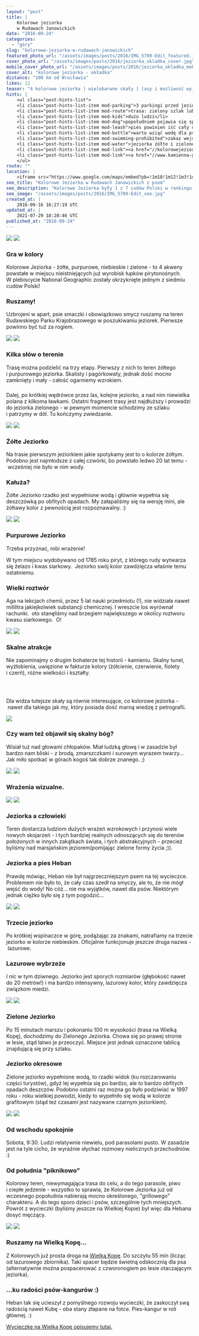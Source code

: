 ```yaml
---
layout: "post"
title: |
    Kolorowe jeziorka
    w Rudawach Janowickich
date: "2016-09-24"
categories:
  - "góry"
slug: "kolorowe-jeziorka-w-rudawach-janowickich"
featured_photo_url: "/assets/images/posts/2016/IMG_5709-Edit_featured.jpg"
cover_photo_url: "/assets/images/posts/2016/jeziorka_okladka_cover.jpg"
mobile_cover_photo_url: "/assets/images/posts/2016/jeziorka_okladka_mobile_cover.jpg"
cover_alt: "kolorowe jeziorka - okładka"
distance: "100 km od Wrocławia"
likes: 12
teaser: "4 kolorowe jeziorka | wielobarwne skały | lasy i możliwość wyjścia w góry"
hints: |
    <ul class="post-hints-list">
    <li class="post-hints-list-item mod-parking">3 parkingi przed jeziorkami (ceny do 10 PLN)</li>
    <li class="post-hints-list-item mod-route">trasa: zielony szlak lub drogowskazy</li>
    <li class="post-hints-list-item mod-kids">dużo ludzi</li>
    <li class="post-hints-list-item mod-dog">popołudniem pojawia się sporo psów (głównie tych małych)</li>
    <li class="post-hints-list-item mod-leash">pies powinien iść cały czas na smyczy</li>
    <li class="post-hints-list-item mod-bottle">warto wziąć wodę dla psa - nie ma nigdzie po drodze wodopoju</li>
    <li class="post-hints-list-item mod-swimming-prohibited">zakaz wejścia do wody (psów też dotyczy)</li>
    <li class="post-hints-list-item mod-water">jeziorka żółte i zielone są okresowe</li>
    <li class="post-hints-list-item mod-link"><a href="//kolorowejeziorka.pl/">oficjalna strona jeziorek</li>
    <li class="post-hints-list-item mod-link"><a href="//www.kamienna-gora.eu/wiesciszowice/">więcej o kopalniach</li>
    </ul>
route: ""
location: |
    <iframe src="https://www.google.com/maps/embed?pb=!1m18!1m12!1m3!1d382983.65626188!2d15.888278762829682!3d50.904987178310684!2m3!1f0!2f0!3f0!3m2!1i1024!2i768!4f13.1!3m3!1m2!1s0x470efca7999edd43%3A0xf44910664d9c5ef0!2sKolorowe+Jeziorka!5e0!3m2!1sen!2spl!4v1474662095493"></iframe>
seo_title: "Kolorowe Jeziorka w Rudawach Janowickich z psem"
seo_description: "Kolorowe Jeziorka były 1 z 7 cudów Polski w rankingu National Geographic. Co zaskoczy nas na miejscu, a co może rozczarować? Zobacz."
seo_image: "/assets/images/posts/2016/IMG_5709-Edit_seo.jpg"
created_at: |
    2016-09-16 16:27:19 UTC
updated_at: |
    2021-07-29 18:28:46 UTC
published_at: "2016-09-24"
---
```


<section class="post-section">
  <div class="post-section-photo">
    <img class="desktop" src="{{ '/assets/images/posts/2016/IMG_5673.jpg' | relative_url }}">
    <img class="mobile" src="{{ '/assets/images/posts/2016/IMG_5673_cropped.jpg' | relative_url }}">
  </div>
  <div class="post-section-wrapper">
    <section class="post-section-content">
      <h1>Gra w&nbsp;kolory</h1>
      <p>Kolorowe Jeziorka -&nbsp;żółte, purpurowe, niebieskie i&nbsp;zielone -&nbsp;to 4&nbsp;akweny powstałe w&nbsp;miejscu nieistniejących już wyrobisk łupków pirytonośnych. W&nbsp;plebiscycie National Geographic zostały okrzyknięte jednym z&nbsp;siedmiu cudów Polski!</p>
    </section>
    <section class="post-section-content">
      <h1>Ruszamy!</h1>
      <p>Uzbrojeni w&nbsp;apart, psie smaczki i&nbsp;obowiązkowo smycz ruszamy na teren Rudawskiego Parku Krajobrazowego w&nbsp;poszukiwaniu jeziorek. Pierwsze powinno być tuż za rogiem.</p>
    </section>
  </div>
</section>
<section class="post-section">
  <div class="post-section-photo">
    <img class="desktop"  src="{{ '/assets/images/posts/2016/IMG_5682.jpg' | relative_url }}">
    <img class="mobile"  src="{{ '/assets/images/posts/2016/IMG_5682_cropped.jpg' | relative_url }}">
  </div>
  <div class="post-section-wrapper">
    <section class="post-section-content">
      <h1>Kilka słów o&nbsp;terenie</h1>
      <p>Trasę można podzielić na trzy etapy. Pierwszy z&nbsp;nich to teren żółtego i&nbsp;purpurowego jeziorka. Skalisty i&nbsp;pagórkowaty, jednak dość mocno zamknięty i&nbsp;mały -&nbsp;całość ogarniemy wzrokiem.</p>
    </section>
    <section class="post-section-content">
      <h1></h1>
      <p>Dalej, po krótkiej wędrówce przez las, kolejne jeziorko, a&nbsp;nad nim niewielka polana z&nbsp;kilkoma ławkami. Ostatni fragment trasy jest najdłuższy i&nbsp;prowadzi do jeziorka zielonego -&nbsp;w pewnym momencie schodzimy ze szlaku i&nbsp;patrzymy w&nbsp;dół. Tu kończymy zwiedzanie.</p>
    </section>
  </div>
</section>
<section class="post-section">
  <div class="post-section-photo">
    <img class="desktop" src="{{ '/assets/images/posts/2016/IMG_5679.jpg' | relative_url }}">
    <img class="mobile" src="{{ '/assets/images/posts/2016/IMG_5679_cropped.jpg' | relative_url }}">
  </div>
  <div class="post-section-wrapper">
    <section class="post-section-content">
      <h1>Żółte Jeziorko</h1>
      <p>Na trasie pierwszym jeziorkiem jakie spotykamy jest to o&nbsp;kolorze żółtym. Podobno jest najmłodsze z&nbsp;całej czwórki, bo powstało ledwo 20 lat temu -&nbsp;wcześniej nie było w&nbsp;nim wody.</p>
    </section>
    <section class="post-section-content">
      <h1>Kałuża?</h1>
      <p>Żółte Jeziorko rzadko jest wypełnione wodą i&nbsp;głównie wypełnia się deszczówką po obfitych opadach. My załapaliśmy się na wersję mini, ale żółtawy kolor z&nbsp;pewnością jest rozpoznawalny. :)</p>
    </section>
  </div>
</section>
<section class="post-section">
  <div class="post-section-photo">
    <img class="desktop" src="{{ '/assets/images/posts/2016/IMG_5709-Edit.jpg' | relative_url }}">
    <img class="mobile" src="{{ '/assets/images/posts/2016/IMG_5709-Edit_cropped.jpg' | relative_url }}">
  </div>
  <div class="post-section-wrapper">
    <section class="post-section-content">
      <h1>Purpurowe Jeziorko</h1>
      <p>Trzeba przyznać, robi wrażenie!</p>
      <p>W&nbsp;tym miejscu wydobywano od 1785 roku piryt, z&nbsp;którego rudy wytwarza się żelazo i&nbsp;kwas siarkowy. &nbsp;Jeziorko swój kolor zawdzięcza właśnie temu ostatniemu.</p>
    </section>
    <section class="post-section-content">
      <h1>Wielki roztwór</h1>
      <p>Aga na lekcjach chemii, przez 5&nbsp;lat nauki przedmiotu (!), nie widziała nawet mililitra jakiejkolwiek substancji chemicznej. I&nbsp;wreszcie los wyrównał rachunki. &nbsp;oto stanęliśmy nad brzegiem największego w&nbsp;okolicy roztworu kwasu siarkowego. &nbsp;O!</p>
    </section>
  </div>
</section>
<section class="post-section">
  <div class="post-section-photo">
    <img class="desktop" src="{{ '/assets/images/posts/2016/IMG_5698.jpg' | relative_url }}">
    <img class="mobile" src="{{ '/assets/images/posts/2016/IMG_5698_cropped.jpg' | relative_url }}">
  </div>
  <div class="post-section-wrapper">
    <section class="post-section-content">
      <h1>Skalne atrakcje</h1>
      <p>Nie zapominajmy o&nbsp;drugim bohaterze tej historii -&nbsp;kamieniu. Skalny tunel, wyżłobienia,&nbsp;uwięzione w&nbsp;fakturze kolory (żółcienie, czerwienie, fiolety i&nbsp;czerń), różne wielkości i&nbsp;kształty.</p>
    </section>
    <section class="post-section-content">
      <h1><br></h1>
      <p>Dla widza tutejsze skały są równie interesujące, co kolorowe jeziorka -&nbsp;nawet dla takiego jak my, który posiada dość marną wiedzę z&nbsp;petrografii.</p>
    </section>
  </div>
</section>
<section class="post-section mod-vertical">
  <div class="post-section-photo">
    <img src="{{ '/assets/images/posts/2016/kolorowe_jeziorka_skalny_bog.jpg' | relative_url }}">
  </div>
  <div class="post-section-wrapper">
    <section class="post-section-content">
      <h1>Czy wam też objawił się skalny bóg?</h1>
      <p>Wisiał tuż nad głowami chłopaków. Miał ludzką głowę i&nbsp;w zasadzie był bardzo nam bliski -&nbsp;z brodą, zmarszczkami i&nbsp;surowym wyrazem twarzy... Jak miło spotkać w&nbsp;górach kogoś tak dobrze znanego. ;)</p></section>
  </div>
</section>
<section class="post-section">
  <div class="post-section-photo">
    <img class="desktop" src="{{ '/assets/images/posts/2016/IMG_5718.jpg' | relative_url }}">
    <img class="mobile" src="{{ '/assets/images/posts/2016/IMG_5718_cropped.jpg' | relative_url }}">
  </div>
  <div class="post-section-wrapper">
    <section class="post-section-content mod-single">
      <h1>Wrażenia wizualne.</h1>
    </section>
  </div>
</section>
<section class="post-section">
  <div class="post-section-photo">
    <img class="desktop" src="{{ '/assets/images/posts/2016/IMG_5729.jpg' | relative_url }}">
    <img class="mobile" src="{{ '/assets/images/posts/2016/IMG_5729_cropped.jpg' | relative_url }}">
  </div>
  <div class="post-section-wrapper">
    <section class="post-section-content">
      <h1>Jeziorka a&nbsp;człowieki</h1>
      <p>Teren dostarcza ludziom dużych wrażeń wzrokowych i&nbsp;przynosi wiele nowych skojarzeń -&nbsp;i tych bardziej realnych odnoszących się do terenów położonych w&nbsp;innych zakątkach świata,&nbsp;i tych abstrakcyjnych&nbsp;- przecież byliśmy nad marsjańskim jeziorem(pomijając zielone formy życia ;)).</p>
    </section>
    <section class="post-section-content">
      <h1>Jeziorka a&nbsp;pies Heban</h1>
      <p>Prawdę mówiąc, Heban nie był najgrzeczniejszym psem na tej wycieczce. Problemem nie było to, że cały czas szedł na smyczy, ale to, że nie mógł wejść do wody! No cóż... nie ma wyjątków, nawet dla psów. Niektórym jednak ciężko było się z&nbsp;tym pogodzić...</p>
    </section>
  </div>
</section>
<section class="post-section">
  <div class="post-section-photo">
    <img class="desktop" src="{{ '/assets/images/posts/2016/IMG_5744.jpg' | relative_url }}">
    <img class="mobile" src="{{ '/assets/images/posts/2016/IMG_5744_cropped.jpg' | relative_url }}">
  </div>
  <div class="post-section-wrapper">
    <section class="post-section-content">
      <h1>Trzecie jeziorko</h1>
      <p>Po krótkiej wspinaczce w&nbsp;górę, podążając za znakami, natrafiamy na trzecie jeziorko w&nbsp;kolorze niebieskim. Oficjalnie funkcjonuje jeszcze druga nazwa -&nbsp;lazurowe.</p>
    </section>
    <section class="post-section-content">
      <h1>Lazurowe wybrzeże</h1>
      <p>I nic w&nbsp;tym dziwnego. Jeziorko jest sporych rozmiarów (głębokość nawet do 20 metrów!) i&nbsp;ma bardzo intensywny, lazurowy kolor, który zawdzięcza związkom miedzi.</p>
    </section>
  </div>
</section>
<section class="post-section">
  <div class="post-section-photo">
    <img class="desktop" src="{{ '/assets/images/posts/2016/IMG_5766.jpg' | relative_url }}">
    <img class="mobile" src="{{ '/assets/images/posts/2016/IMG_5766_cropped.jpg' | relative_url }}">
  </div>
  <div class="post-section-wrapper">
    <section class="post-section-content">
      <h1>Zielone Jeziorko</h1>
      <p>Po 15 minutach marszu i&nbsp;pokonaniu 100 m&nbsp;wysokości&nbsp;(trasa na Wielką Kopę), dochodzimy do Zielonego Jeziorka. Chowa się po prawej stronie w&nbsp;lesie, stąd łatwo je przeoczyć. Miejsce jest jednak oznaczone tablicą znajdującą się przy szlaku.</p>
    </section>
    <section class="post-section-content">
      <h1>Jeziorko okresowe</h1>
      <p>Zielone jeziorko wypełnione wodą, to rzadki widok (ku rozczarowaniu części turystów), gdyż lej wypełnia się po bardzo, ale to bardzo obfitych opadach deszczów. Podobno ostatni raz można go było podziwiać w&nbsp;1997 roku -&nbsp;roku wielkiej powodzi, kiedy to wypełniło się wodą w&nbsp;kolorze grafitowym (stąd też czasami jest nazywane czarnym jeziorkiem).</p>
    </section>
  </div>
</section>
<section class="post-section">
  <div class="post-section-photo">
    <img class="desktop" src="{{ '/assets/images/posts/2016/IMG_5909.jpg' | relative_url }}">
    <img class="mobile" src="{{ '/assets/images/posts/2016/IMG_5909_cropped.jpg' | relative_url }}">
  </div>
  <div class="post-section-wrapper">
    <section class="post-section-content">
      <h1>Od wschodu spokojnie</h1>
      <p>Sobota, 9:30. Ludzi relatywnie niewielu, pod parasolami pusto. W&nbsp;zasadzie jest na tyle cicho, że wyraźnie słychać rozmowy nielicznych przechodniów. :)</p>
    </section>
    <section class="post-section-content">
      <h1>Od południa "piknikowo"</h1>
      <p>Kolorowy teren, niewymagająca trasa do celu, a&nbsp;do tego parasole, piwo i&nbsp;ciepłe jedzenie -&nbsp;wszystko to sprawia, że Kolorowe Jeziorka już od wczesnego popołudnia nabierają mocno określonego, "grillowego" charakteru. A&nbsp;do tego sporo dzieci i&nbsp;psów, szczególnie tych mniejszych. Powrót z&nbsp;wycieczki (byliśmy jeszcze na Wielkiej Kopie) był więc dla Hebana dosyć męczący.&nbsp;</p>
    </section>
  </div>
</section>
<section class="post-section">
  <div class="post-section-photo">
    <img class="desktop" src="{{ '/assets/images/posts/2016/IMG_5762.jpg' | relative_url }}">
    <img class="mobile" src="{{ '/assets/images/posts/2016/IMG_5762_cropped.jpg' | relative_url }}">
  </div>
  <div class="post-section-wrapper">
    <section class="post-section-content">
      <h1>Ruszamy na Wielką Kopę...</h1>
      <p>Z Kolorowych już prosta droga na <a href="/wielka-kopa-przyjemny-spacer-po-gorach" target="blank">Wielką Kopę</a>. Do szczytu 55 min (licząc od lazurowego zbiornika). Taki spacer będzie świetną odskocznią dla psa (alternatywnie można pospacerować z&nbsp;czworonogiem po lesie otaczającym jeziorka).</p>
    </section>
    <section class="post-section-content">
      <h1>...ku radości psów-kangurów :)</h1>
      <p>Heban tak się ucieszył z&nbsp;pomyślnego rozwoju wycieczki, że zaskoczył swą radością nawet Kubę -&nbsp;oba stany złapane na fotce. Pies-kangur w&nbsp;roli głównej. :)</p>
      <p><a href="/wielka-kopa-przyjemny-spacer-po-gorach" target="blank">Wycieczkę na Wielką Kopę opisujemy tutaj.</a></p>
    </section>
  </div>
</section>
